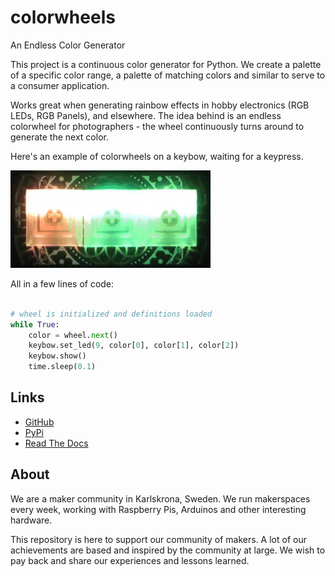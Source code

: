 # colorwheels

An Endless Color Generator

This project is a continuous color generator for Python. We create a palette of a specific color range, a palette of matching colors and similar to serve to a consumer application. 

Works great when generating rainbow effects in hobby electronics (RGB LEDs, RGB Panels), and elsewhere. The idea behind is an endless colorwheel for photographers - the wheel continuously turns around to generate the next color.

Here's an example of colorwheels on a keybow, waiting for a keypress.

![keybow](img/keybow-colorwheels.gif)

All in a few lines of code:

```python

# wheel is initialized and definitions loaded
while True:
    color = wheel.next()
    keybow.set_led(9, color[0], color[1], color[2])
    keybow.show()
    time.sleep(0.1)
```

## Links

* [GitHub](https://github.com/quantumspaces/colorwheels)
* [PyPi](https://pypi.org/project/colorwheels/)
* [Read The Docs](https://colorwheels.readthedocs.io/en/latest/)

## About

We are a maker community in Karlskrona, Sweden. We run makerspaces every week, working with Raspberry Pis, Arduinos and other interesting hardware.

This repository is here to support our community of makers. A lot of our achievements are based and inspired by the community at large. We wish to pay back and share our experiences and lessons learned.
